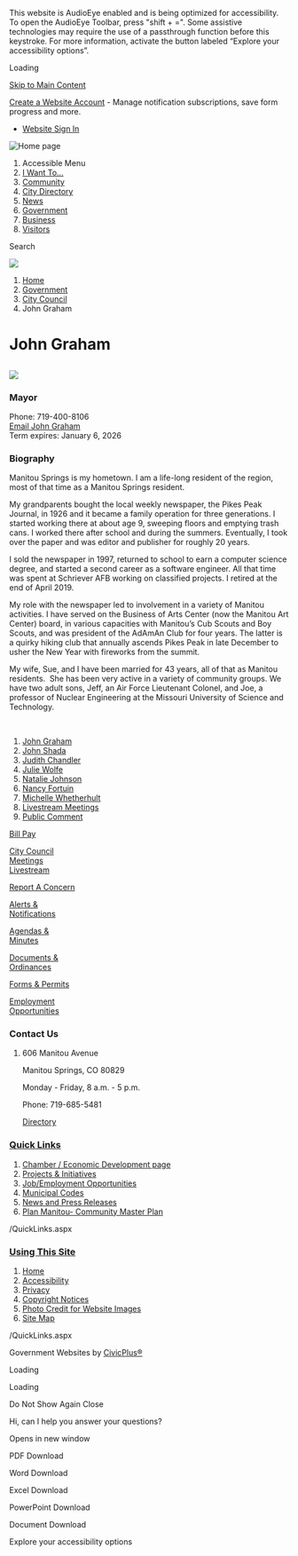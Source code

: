 This website is AudioEye enabled and is being optimized for accessibility. To open the AudioEye Toolbar, press "shift + =". Some assistive technologies may require the use of a passthrough function before this keystroke. For more information, activate the button labeled “Explore your accessibility options”.

Loading

[Skip to Main Content](https://www.manitouspringsgov.com/203/John-Graham/)

[Create a Website Account](https://www.manitouspringsgov.com/MyAccount/ProfileCreate) - Manage notification subscriptions, save form progress and more.   

- [Website Sign In](https://www.manitouspringsgov.com/MyAccount)

![Home page](https://www.manitouspringsgov.com/ImageRepository/Document?documentID=4398)

1. Accessible Menu
2. [I Want To...](https://www.manitouspringsgov.com/9/I-Want-To)
3. [Community](https://www.manitouspringsgov.com/101/Community)
4. [City Directory](https://www.manitouspringsgov.com/directory.aspx)
5. [News](https://www.manitouspringsgov.com/482/News)
6. [Government](https://www.manitouspringsgov.com/27/Government)
7. [Business](https://www.manitouspringsgov.com/35/Business)
8. [Visitors](https://www.manitouspringsgov.com/31/Visitors)

Search

![](https://www.manitouspringsgov.com/ImageRepository/Document?documentID=5798)

1. [Home](https://www.manitouspringsgov.com)
2. [Government](https://www.manitouspringsgov.com/27/Government)
3. [City Council](https://www.manitouspringsgov.com/201/City-Council)
4. John Graham

# John Graham

## ![](https://www.manitouspringsgov.com/ImageRepository/Document?documentId=2147)

### Mayor

Phone: 719-400-8106  
[Email John Graham](mailto:jgraham@manitouspringsco.gov)  
Term expires: January 6, 2026

### Biography

Manitou Springs is my hometown. I am a life-long resident of the region, most of that time as a Manitou Springs resident.

My grandparents bought the local weekly newspaper, the Pikes Peak Journal, in 1926 and it became a family operation for three generations. I started working there at about age 9, sweeping floors and emptying trash cans. I worked there after school and during the summers. Eventually, I took over the paper and was editor and publisher for roughly 20 years.

I sold the newspaper in 1997, returned to school to earn a computer science degree, and started a second career as a software engineer. All that time was spent at Schriever AFB working on classified projects. I retired at the end of April 2019.

My role with the newspaper led to involvement in a variety of Manitou activities. I have served on the Business of Arts Center (now the Manitou Art Center) board, in various capacities with Manitou’s Cub Scouts and Boy Scouts, and was president of the AdAmAn Club for four years. The latter is a quirky hiking club that annually ascends Pikes Peak in late December to usher the New Year with fireworks from the summit.

My wife, Sue, and I have been married for 43 years, all of that as Manitou residents.  She has been very active in a variety of community groups. We have two adult sons, Jeff, an Air Force Lieutenant Colonel, and Joe, a professor of Nuclear Engineering at the Missouri University of Science and Technology.

 

1. [John Graham](https://www.manitouspringsgov.com/203/John-Graham)
2. [John Shada](https://www.manitouspringsgov.com/206/John-Shada)
3. [Judith Chandler](https://www.manitouspringsgov.com/204/Judith-Chandler)
4. [Julie Wolfe](https://www.manitouspringsgov.com/205/Julie-Wolfe)
5. [Natalie Johnson](https://www.manitouspringsgov.com/207/Natalie-Johnson)
6. [Nancy Fortuin](https://www.manitouspringsgov.com/208/Nancy-Fortuin)
7. [Michelle Whetherhult](https://www.manitouspringsgov.com/556/Michelle-Whetherhult)
8. [Livestream Meetings](https://www.youtube.com/channel/UCgAighRKM1Y4WMZZtBMTU4w)
9. [Public Comment](https://www.manitouspringsgov.com/638/Public-Comment)

[Bill Pay](https://www.manitouspringsgov.com/326/Pay)

[City Council  
Meetings  
Livestream](https://www.manitouspringsgov.com/201/City-Council)

[Report A Concern](https://manitouspringsgov.com/786/8719/SeeClickFix)

[Alerts &amp;  
Notifications](https://www.manitouspringsgov.com/332/_Alerts-Notifications)

[Agendas &amp;  
Minutes](https://www.manitouspringsgov.com/129/Agendas-Minutes)

[Documents &amp;  
Ordinances](https://manitouspringscityco.documents-on-demand.com)

[Forms &amp; Permits](https://www.manitouspringsgov.com/143/Apply-ForRent)

[Employment  
Opportunities](https://www.manitouspringsgov.com/173/_Human-Resources)

### Contact Us

1. 606 Manitou Avenue
   
   Manitou Springs, CO 80829
   
   Monday - Friday, 8 a.m. - 5 p.m.
   
   Phone: 719-685-5481
   
   [Directory](https://www.manitouspringsgov.com/Directory.aspx)

### [Quick Links](https://www.manitouspringsgov.com/QuickLinks.aspx?CID=28)

1. [Chamber / Economic Development page](https://manitousprings.org)
2. [Projects &amp; Initiatives](https://www.manitouspringsgov.com/253/Projects-Initiatives)
3. [Job/Employment Opportunities](https://www.manitouspringsgov.com/173/_Human-Resources)
4. [Municipal Codes](https://www.municode.com/resources/gateway.asp?pid=16474&sid=6)
5. [News and Press Releases](https://www.manitouspringsgov.com/482/News)
6. [Plan Manitou- Community Master Plan](https://www.manitouspringsgov.com/DocumentCenter/View/1263/Plan-Manitou-Community-Master-Plan-and-Hazard-Mitigation-Plan-2017-PDF)

/QuickLinks.aspx

### [Using This Site](https://www.manitouspringsgov.com/QuickLinks.aspx?CID=17)

1. [Home](https://www.manitouspringsgov.com)
2. [Accessibility](https://www.manitouspringsgov.com/accessibility)
3. [Privacy](https://www.manitouspringsgov.com/privacy)
4. [Copyright Notices](https://www.manitouspringsgov.com/site/copyright)
5. [Photo Credit for Website Images](https://www.manitouspringsgov.com/DocumentCenter/View/4281/Photo-Credits-for-the-Website-Last-Updated-10262022)
6. [Site Map](https://www.manitouspringsgov.com/sitemap)

/QuickLinks.aspx

Government Websites by [CivicPlus®](https://connect.civicplus.com/referral)

Loading

Loading

Do Not Show Again Close

Hi, can I help you answer your questions?

Opens in new window

PDF Download

Word Download

Excel Download

PowerPoint Download

Document Download

Explore your accessibility options